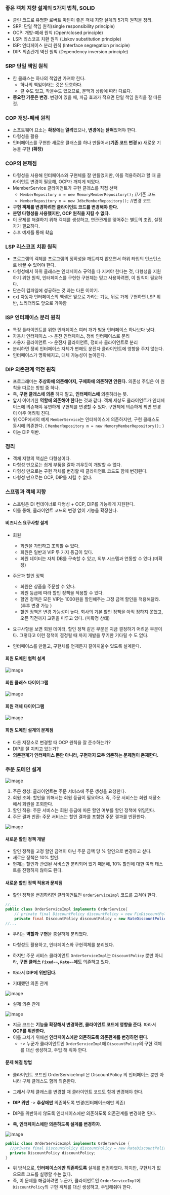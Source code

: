 ### 좋은 객체 지향 설계의 5가지 법칙, SOLID
* 클린 코드로 유명한 로버트 마틴이 좋은 객체 지향 설계의 5가지 원칙을 정리.
* SRP: 단일 책임 원칙(single responsibility principle)
* OCP: 개방-폐쇄 원칙 (Open/closed principle)
* LSP: 리스코프 치환 원칙 (Liskov substitution principle)
* ISP: 인터페이스 분리 원칙 (Interface segregation principle)
* DIP: 의존관계 역전 원칙 (Dependency inversion principle)

### SRP 단일 책임 원칙
* 한 클래스는 하나의 책임만 가져야 한다.
  * 하나의 책임이라는 것은 모호하다.
  * 클 수도 있고, 작을수도 있으므로, 문맥과 상황에 따라 다르다.
* **중요한 기준은 변경**. 변경이 있을 때, 파급 효과가 적으면 단일 책임 원칙을 잘 따른 것.

### COP 개방-폐쇄 원칙
* 소프트웨어 요소는 **확장에는 열려**있으나, **변경에는 닫혀**있어야 한다.
* 다형성을 활용
* 인터페이스를 구현한 새로운 클래스를 하나 만들어서(**기존 코드 변경 x**) 새로운 기능을 구현 **(확장)**

### COP의 문제점
* 다형성을 사용해 인터페이스와 구현체를 잘 만들었지만, 이를 적용하려고 할 때 클라이언트 변경이 필요해, OCP가 깨지게 되었다.
* MemberService 클라이언트가 구현 클래스를 직접 선택
  * `MemberRepository m = new MemoryMemberRepository();` //기존 코드
  * `MemberRepository m = new JdbcMemberRepository();` //변경 코드
* **구현 객체를 변경하려면 클라이언트 코드를 변경해야 한다.**
* **분명 다형성을 사용했지만, OCP 원칙을 지킬 수 없다.**
* 이 문제를 해결하기 위해 객체를 생성하고, 연관관계를 맺어주는 별도의 조립, 설정자가 필요하다.
* 추후 예제를 통해 학습

### LSP 리스코프 치환 원칙
* 프로그램의 객체를 프로그램의 정확성을 깨트리지 않으면서 하위 타입의 인스턴스로 바꿀 수 있어야 한다.
* 다형성에서 하위 클래스는 인터페이스 규약을 다 지켜야 한다는 것, 다형성을 지원하기 위한 원칙, 인터페이스를 구현한 구현체는 믿고 사용하려면, 이 원칙이 필요하다.
* 단순히 컴파일에 성공하는 것 과는 다른 이야기.
* ex)  자동차 인터페이스의 엑셀은 앞으로 가라는 기능, 뒤로 가게 구현하면 LSP 위반, 느리더라도 앞으로 가야함

### ISP 인터페이스 분리 원칙
* 특정 틀라이언트를 위한 인터페이스 여러 개가 범용 인터페이스 하나보다 낫다.
* 자동차 인터페이스 -> 운전 인터페이스, 정비 인터페이스로 분리
* 사용자 클라이언트 -> 운전자 클라이언트, 정비사 클라이언트로 분리
* 분리하면 정비 인터페이스 자체가 변해도 운전자 클라이언트에 영향을 주지 않는다.
* 인터페이스가 명확해지고, 대체 가능성이 높아진다.

### DIP 의존관계 역전 원칙
* 프로그래머는 **추상화에 의존해야지, 구체화에 의존하면 안된다.** 의존성 주입은 이 원칙을 따르는 방법 중 하나.
* 즉, **구현 클래스에 의존** 하지 말고, **인터페이스에** 의존하라는 뜻.
* 앞서 이야기한 **역할에 의존해야 한다**는 것과 같다. 객체 세상도 클라이언트가 인터페이스에 의존해야 유연하게 구현체를 변경할 수 있다. 구현체에 의존하게 되면 변경이 아주 어려워 진다.
* 위 COP에서의 예제 `MemberService`는 인터페이스에 의존하지만, 구현 클래스도 동시에 의존한다. ( `MemberRepository m = new MemoryMemberRepository();` )
* 이는 DIP 위반.

### 정리
* 객체 지향의 핵심은 다형성이다.
* 다형성 만으로는 쉽게 부품을 갈아 끼우듯이 개발할 수 없다.
* 다형성 만으로는 구현 객체를 변경할 때 클라이언트 코드도 함께 변경된다.
* 다형성 만으로는 OCP, DIP를 지킬 수 없다.

### 스프링과 객체 지향
* 스프링은 DI 컨테이너로 다형성 + OCP, DIP를 가능하게 지원한다.
* 이를 통해, 클라이언트 코드의 변경 없이 기능을 확장한다. 

#### 비즈니스 요구사항 설계
* 회원
  *  회원을 가입하고 조회할 수 있다.
  *  회원은 일반과 VIP 두 가지 등급이 있다.
  *  회원 데이터는 자체 DB를 구축할 수 있고, 외부 시스템과 연동할 수 있다.(미확정)
* 주문과 할인 정책
  * 회원은 상품을 주문할 수 있다.
  * 회원 등급에 따라 할인 정책을 적용할 수 있다.
  * 할인 정책은 모든 VIP는 1000원을 할인해주는 고정 금액 할인을 적용해달라. (추후 변경 가능 )
  * 할인 정책은 변경 가능성이 높다. 회사의 기본 할인 정책을 아직 정하지 못했고, 오픈 직전까지 고민을 미루고 있다. (미확정 상태)

* 요구사항을 보면 회원 데이터, 할인 정책 같은 부분은 지금 결정하기 어려운 부분이다. 그렇다고 이런 정책이 결정될 때 까지 개발을 무기한 기다릴 수 도 없다. 
* 인터페이스를 만들고, 구현체를 언제든지 갈아끼울수 있도록 설계한다.


#### 회원 도메인 협력 설계
![image](https://github.com/jub3907/Today-I-Learn/assets/58246682/a2beffc9-f080-4e6b-ac2f-b7e9a2635f4f)

#### 회원 클래스 다이어그램
![image](https://github.com/jub3907/Today-I-Learn/assets/58246682/7dc8433d-a1cd-485b-a1c1-7b313d25aeb2)

#### 회원 객체 다이어그램
![image](https://github.com/jub3907/Today-I-Learn/assets/58246682/cea9f20a-e8a0-4c7a-a836-10547881afde)



#### 회원 도메인 설계의 문제점
* 다른 저장소로 변경할 때 OCP 원칙을 잘 준수하는가?
* DIP를 잘 지키고 있는가?
* **의존관계가 인터페이스 뿐만 아니라, 구현까지 모두 의존하는 문제점이 존재한다.**


### 주문 도메인 설계
![image](https://github.com/jub3907/Today-I-Learn/assets/58246682/a18a4043-7b6b-46be-b1be-1888c455ec4b)

1. 주문 생성: 클라이언트는 주문 서비스에 주문 생성을 요청한다.
2. 회원 조회: 할인을 위해서는 회원 등급이 필요하다. 즉, 주문 서비스는 회원 저장소에서 회원을 조회한다.
3. 할인 적용: 주문 서비스는 회원 등급에 따른 할인 여부를 할인 정책에 위임한다.
4. 주문 결과 반환: 주문 서비스는 할인 결과를 포함한 주문 결과를 반환한다.

![image](https://github.com/jub3907/Today-I-Learn/assets/58246682/573db722-14ab-4a78-8d54-2ff4b85fb58c)



#### 새로운 할인 정책 개발
* 할인 정책을 고정 할인 금액이 아닌 주문 금액 당 % 할인으로 변경하고 싶다.
* 새로운 정책은 10% 할인.
* 현재는 할인과 관련된 서비스만 분리되어 있기 때문에, 10% 할인에 대한 여러 테스트를 진행하지 않아도 된다.

#### 새로운 할인 정책 적용과 문제점
* 할인 정책을 변경하려면 클라이언트인 `OrderServiceImpl` 코드를 고쳐야 한다.

```JAVA
//...
public class OrderServiceImpl implements OrderService{
    // private final DiscountPolicy discountPolicy = new FixDiscountPolicy();
    private final DiscountPolicy discountPolicy = new RateDiscountPolicy();
//...
```

* 우리는 **역할과 구현**을 충실하게 분리했다.
* 다형성도 활용하고, 인터페이스와 구현객체를 분리했다.

* 하지만 주문 서비스 클라이언트 `OrderServiceImpl`는 `DiscountPolicy` 뿐만 아니라, **구현 클래스 `Fixed~~`, `Rate~~`에도** 의존하고 있다.
* 따라서 **DIP에 위반된다.**
* 기대했던 의존 관계

![image](https://github.com/jub3907/Today-I-Learn/assets/58246682/38099b4a-b17e-4c8e-a15e-80dfc90c5772)

* 실제 의존 관계

![image](https://github.com/jub3907/Today-I-Learn/assets/58246682/d13d0d8e-af5b-48ea-90d8-c0b728df2a72)


* 지금 코드는 **기능을 확장해서 변경하면, 클라이언트 코드에 영향을 준다.** 따라서 **OCP를 위반한다.**
* 이를 고치기 위해선 **인터페이스에만 의존하도록 의존관계를 변경하면 된다.**
  * -> 누군가 클라이언트인 `OrderServiceImpl`에 `DiscountPolicy`의 구현 객체를 대신 생성하고, 주입 해 줘야 한다.


#### 문제 해결 방법
* 클라이언트 코드인 OrderServiceImpl 은 DiscountPolicy 의 인터페이스 뿐만 아니라 구체 클래스도
함께 의존한다.
* 그래서 구체 클래스를 변경할 때 클라이언트 코드도 함께 변경해야 한다.
* **DIP 위반** -> **추상에만** 의존하도록 변경(인터페이스에만 의존)
* DIP를 위반하지 않도록 인터페이스에만 의존하도록 의존관계를 변경하면 된다.

* **즉, 인터페이스에만 의존하도록 설계를 변경하자.**

![image](https://github.com/jub3907/Today-I-Learn/assets/58246682/2e4dfdf6-d3ff-4c5e-a120-1ece9fc1baec)

```JAVA
public class OrderServiceImpl implements OrderService {
  //private final DiscountPolicy discountPolicy = new RateDiscountPolicy();
  private DiscountPolicy discountPolicy;
}
```

* 위 방식으로, **인터페이스에만 의존하도록** 설계를 변경하였다. 하지만, 구현체가 없으므로 코드를 실행할 수는 없다.
* 즉, 이 문제를 해결하려면 누군가, 클라이언트인 `OrderServiceImpl`에 `DiscountPolicy`의 구현 객체를 대신 생성하고, 주입해줘야 한다.